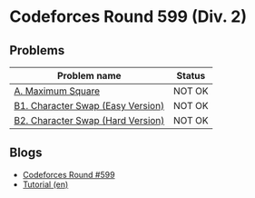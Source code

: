 # Codeforces Round 599 (Div. 2)

## Problems

|Problem name|Status|
|------------|---------|
| [A. Maximum Square](problems/A._Maximum_Square.md)|NOT OK|
| [B1. Character Swap (Easy Version)](problems/B1._Character_Swap_(Easy_Version).md)|NOT OK|
| [B2. Character Swap (Hard Version)](problems/B2._Character_Swap_(Hard_Version).md)|NOT OK|
## Blogs

- [Codeforces Round #599](blogs/Codeforces_Round_599.md)
- [Tutorial (en)](blogs/Tutorial_(en).md)
